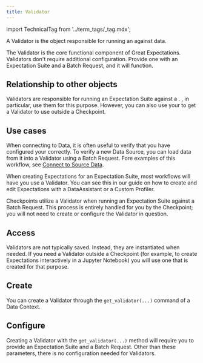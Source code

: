 ```yaml
---
title: Validator
---
```


import TechnicalTag from '../term_tags/_tag.mdx';

A Validator is the object responsible for running an <TechnicalTag relative="../" tag="expectation_suite" text="Expectation Suite" /> against data.

The Validator is the core functional component of Great Expectations. Validators don't require additional configuration.  Provide one with an Expectation Suite and a Batch Request, and it will function.

## Relationship to other objects

Validators are responsible for running an Expectation Suite against a <TechnicalTag relative="../" tag="batch_request" text="Batch Request" />.  <TechnicalTag relative="../" tag="checkpoint" text="Checkpoints" />, in particular, use them for this purpose.  However, you can also use your <TechnicalTag relative="../" tag="data_context" text="Data Context" /> to get a Validator to use outside a Checkpoint. 

## Use cases

When connecting to Data, it is often useful to verify that you have configured your <TechnicalTag relative="../" tag="datasource" text="Data Source" /> correctly.  To verify a new Data Source, you can load data from it into a Validator using a Batch Request.  Fore examples of this workflow, see [Connect to Source Data](../guides/connecting_to_your_data/connect_to_data_lp.md).

When creating Expectations for an Expectation Suite, most workflows will have you use a Validator.  You can see this in our guide on how to create and edit Expectations with a DataAssistant or a Custom Profiler.

Checkpoints utilize a Validator when running an Expectation Suite against a Batch Request.  This process is entirely handled for you by the Checkpoint; you will not need to create or configure the Validator in question. 

## Access

Validators are not typically saved.  Instead, they are instantiated when needed.  If you need a Validator outside a Checkpoint (for example, to create Expectations interactively in a Jupyter Notebook) you will use one that is created for that purpose.

## Create

You can create a Validator through the `get_validator(...)` command of a Data Context.

## Configure

Creating a Validator with the `get_validator(...)` method will require you to provide an Expectation Suite and a Batch Request.  Other than these parameters, there is no configuration needed for Validators.
